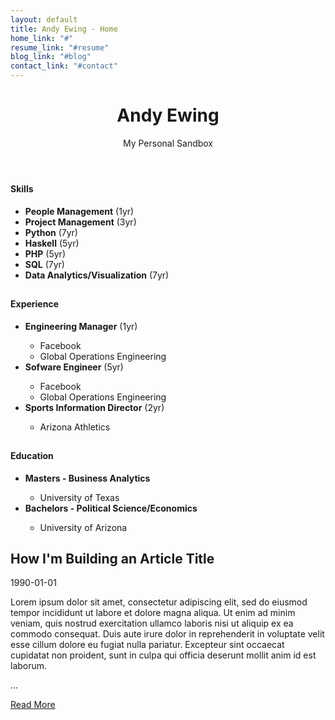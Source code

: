 ```yaml
---
layout: default
title: Andy Ewing - Home
home_link: "#"
resume_link: "#resume"
blog_link: "#blog"
contact_link: "#contact"
---
```

<body data-spy="scroll" data-target="#navbar1" data-offset="60">
<header class="bg-primary">
    <div class="container h-50">
        <div class="text-center m-0 vh-100 d-flex flex-column justify-content-center text-light font-weight-bold">
            <h1 class="display-4">Andy Ewing</h1>
            <p class="lead">My Personal Sandbox</p>
        </div>
    </div>
</header>
<main>
    <section id="resume" class="container pb-5">
        <div class="row text-center">
            <div class="col-lg-4 mb-4">
                <div class="card h-100">
                    <div class="card-img-top">
                        <h1 class="display-2 text-primary"><span class="ion ion-ios-code-outline"></span></h1>
                        <h4 class="card-title text-primary">Skills</h4>
                    </div>
                    <div class="card-body d-flex flex-column justify-content-center align-items-center">
                        <p class="card-text">
                            <ul class="unordered-list">
                                <li class="small-font"><b>People Management</b> (1yr)</li>
                                <li class="small-font"><b>Project Management</b> (3yr)</li>
                                <li class="small-font"><b>Python</b> (7yr)</li>
                                <li class="small-font"><b>Haskell</b> (5yr)</li>
                                <li class="small-font"><b>PHP</b> (5yr)</li>
                                <li class="small-font"><b>SQL</b> (7yr)</li>
                                <li class="small-font"><b>Data Analytics/Visualization</b> (7yr)</li>
                            </ul>
                        </p>
                    </div>
                </div>
            </div>
            <div class="col-lg-4 mb-4">
                <div class="card h-100">
                    <div class="card-img-top">
                        <h1 class="display-2 text-primary"><span class="ion ion-ios-briefcase-outline"></span></h1>
                        <h4 class="card-title text-primary">Experience</h4>
                    </div>
                    <div class="card-body d-flex flex-column justify-content-center align-items-center">
                        <p class="card-text">
                            <ul class="unordered-list">
                                <li class="small-font"><a><b>Engineering Manager</b> (1yr)</a></li>
                                    <ul class="unordered-list">
                                        <li class="small-font"><a>Facebook</a></li>
                                        <li class="small-font"><a>Global Operations Engineering</a></li>
                                    </ul>
                                <li class="small-font"><a><b>Sofware Engineer</b> (5yr)</a></li>
                                    <ul class="unordered-list">
                                        <li class="small-font"><a>Facebook</a></li>
                                        <li class="small-font"><a>Global Operations Engineering</a></li>
                                    </ul>
                                <li class="small-font"><a><b>Sports Information Director</b> (2yr)</a></li>
                                    <ul class="unordered-list">
                                        <li class="small-font"><a>Arizona Athletics</a></li>
                                    </ul>
                            </ul>
                        </p>
                    </div>
                </div>
            </div>
            <div class="col-lg-4 mb-4"> 
                <div class="card h-100">
                    <div class="card-img-top">
                        <h1 class="display-2 text-primary"><span class="ion ion-ios-school-outline"></span></h1>
                        <h4 class="card-title text-primary">Education</h4>
                    </div>
                    <div class="card-body d-flex flex-column justify-content-center align-items-center">
                        <p class="card-text">
                            <ul class="unordered-list">
                                <li class="small-font"><a><b>Masters - Business Analytics</b></a></li>
                                    <ul class="unordered-list">
                                        <li class="small-font"><a>University of Texas</a></li>
                                    </ul>
                                <li class="small-font"><a><b>Bachelors - Political Science/Economics</b></a></li>
                                    <ul class="unordered-list">
                                        <li class="small-font"><a>University of Arizona</a></li>
                                    </ul>
                            </ul>
                        </p>
                    </div>
                </div>
            </div>
        </div>
    </section>
    <section id="blog" class="container py-5">
        <div class="jumbotron w-100 py-5 mx-auto">
        <h1>How I'm Building an Article Title</h1>
        <span class="badge badge-dark">1990-01-01</span>
        <p class="lead">
            Lorem ipsum dolor sit amet, consectetur adipiscing elit, sed do eiusmod tempor incididunt ut labore et dolore magna aliqua. Ut enim ad minim veniam, quis nostrud exercitation ullamco laboris nisi ut aliquip ex ea commodo consequat. Duis aute irure dolor in reprehenderit in voluptate velit esse cillum dolore eu fugiat nulla pariatur. Excepteur sint occaecat cupidatat non proident, sunt in culpa qui officia deserunt mollit anim id est laborum.
        </p>
        <p class="text-primary text-center">...</p>
        <a href="{{site.baseurl}}/blog" class="btn btn-primary border-white mt-auto text-center">Read More</a>
        </div>
    </section>
</main>

